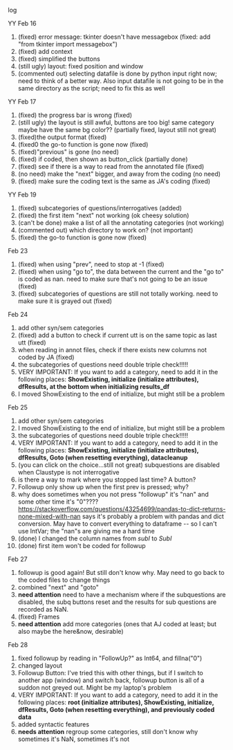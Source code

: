 log

YY Feb 16
1. (fixed) error message: tkinter doesn't have messagebox
(fixed: add "from tkinter import messagebox")
2. (fixed) add context
3. (fixed) simplified the buttons
4. (still ugly) layout: fixed position and window
5. (commented out) selecting datafile is done by python input right now; need to think of a better way. Also input datafile is not going to be in the same directory as the script; need to fix this as well

YY Feb 17
1. (fixed) the progress bar is wrong (fixed)
2. (still ugly) the layout is still awful, buttons are too big! same category maybe have the same bg color?? (partially fixed, layout still not great)
3. (fixed)the output format (fixed)
4. (fixed0 the go-to function is gone now (fixed)
5. (fixed)"previous" is gone (no need)
6. (fixed) if coded, then shown as button_click (partially done)
6. (fixed) see if there is a way to read from the annotated file (fixed)
7. (no need) make the "next" bigger, and away from the coding (no need)
8. (fixed) make sure the coding text is the same as JA's coding (fixed)


YY Feb 19
1. (fixed) subcategories of questions/interrogatives (added)
2. (fixed) the first item "next" not working (ok cheesy solution)
3. (can't be done) make a list of all the annotating categories (not working)
4. (commented out) which directory to work on? (not important)
5. (fixed) the go-to function is gone now (fixed)

Feb 23
1. (fixed) when using "prev", need to stop at -1 (fixed)
2. (fixed) when using "go to", the data between the current and the "go to" is coded as nan. need to make sure that's not going to be an issue (fixed)
3. (fixed) subcategories of questions are still not totally working. need to make sure it is grayed out (fixed)

Feb 24
1. add other syn/sem categories 
2. (fixed) add a button to check if current utt is on the same topic as last utt (fixed)
3. when reading in annot files, check if there exists new columns not coded by JA (fixed)
4. the subcategories of questions need double triple check!!!!!
5. VERY IMPORTANT: If you want to add a category, need to add it in the following places:
**ShowExisting, initialize (initialize attributes), dfResults, at the bottom when initializing results_df**
6. I moved ShowExisting to the end of initialize, but might still be a problem

Feb 25
1. add other syn/sem categories 
2. I moved ShowExisting to the end of initialize, but might still be a problem
3. the subcategories of questions need double triple check!!!!!
4. VERY IMPORTANT: If you want to add a category, need to add it in the following places:
**ShowExisting, initialize (initialize attributes), dfResults, Goto (when resetting everything), datacleanup**
5. (you can click on the choice...still not great) subquestions are disabled when Claustype is not interrogative 
6. is there a way to mark where you stopped last time? A button?
7. Followup only show up when the first prev is pressed; why?
8. why does sometimes when you not press "followup" it's "nan" and some other time it's "0"???? <https://stackoverflow.com/questions/43254699/pandas-to-dict-returns-none-mixed-with-nan> says it's probably a problem with pandas and dict conversion. May have to convert everything to dataframe
-- so I can't use IntVar; the "nan"s are giving me a hard time
9. (done) I changed the column names from *subI* to *SubI*
10. (done) first item won't be coded for followup

Feb 27
1. followup is good again! But still don't know why. May need to go back to the coded files to change things 
2. combined "next" and "goto"
3.  **need attention** need to have a mechanism where if the subquestions are disabled, the subq buttons reset and the results for sub questions are recorded as NaN. 
4. (fixed) Frames
5. **need attention** add more categories (ones that AJ coded at least; but also maybe the here&now, desirable) 

Feb 28
1. fixed followup by reading in "FollowUp?" as Int64, and fillna("0")
2. changed layout
3. Followup Button: I've tried this with other things, but if I switch to another app (window) and switch back, followup button is all of a suddon not greyed out. Might be my laptop's problem
4. VERY IMPORTANT: If you want to add a category, need to add it in the following places:
**root (initialize attributes), ShowExisting, initialize, dfResults, Goto (when resetting everything), and previously coded data**
5. added syntactic features 
6. **needs attention** regroup some categories, still don't know why sometimes it's NaN, sometimes it's not
